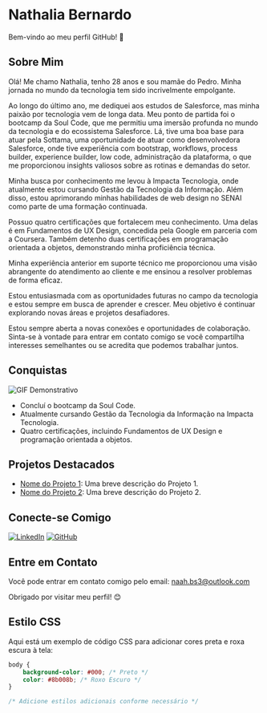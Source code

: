 
# Nathalia Bernardo

Bem-vindo ao meu perfil GitHub! 👋

## Sobre Mim

Olá! Me chamo Nathalia, tenho 28 anos e sou mamãe do Pedro. Minha jornada no mundo da tecnologia tem sido incrivelmente empolgante.

Ao longo do último ano, me dediquei aos estudos de Salesforce, mas minha paixão por tecnologia vem de longa data. Meu ponto de partida foi o bootcamp da Soul Code, que me permitiu uma imersão profunda no mundo da tecnologia e do ecossistema Salesforce. Lá, tive uma boa base para atuar pela Sottama, uma oportunidade de atuar como desenvolvedora Salesforce, onde tive experiência com bootstrap, workflows, process builder, experience builder, low code, administração da plataforma, o que me proporcionou insights valiosos sobre as rotinas e demandas do setor.

Minha busca por conhecimento me levou à Impacta Tecnologia, onde atualmente estou cursando Gestão da Tecnologia da Informação. Além disso, estou aprimorando minhas habilidades de web design no SENAI como parte de uma formação continuada.

Possuo quatro certificações que fortalecem meu conhecimento. Uma delas é em Fundamentos de UX Design, concedida pela Google em parceria com a Coursera. Também detenho duas certificações em programação orientada a objetos, demonstrando minha proficiência técnica.

Minha experiência anterior em suporte técnico me proporcionou uma visão abrangente do atendimento ao cliente e me ensinou a resolver problemas de forma eficaz.

Estou entusiasmada com as oportunidades futuras no campo da tecnologia e estou sempre em busca de aprender e crescer. Meu objetivo é continuar explorando novas áreas e projetos desafiadores.

Estou sempre aberta a novas conexões e oportunidades de colaboração. Sinta-se à vontade para entrar em contato comigo se você compartilha interesses semelhantes ou se acredita que podemos trabalhar juntos.

## Conquistas
![GIF Demonstrativo](https://media.tenor.com/bCfpwMjfAi0AAAAC/cat-typing.gif)


- Concluí o bootcamp da Soul Code.
- Atualmente cursando Gestão da Tecnologia da Informação na Impacta Tecnologia.
- Quatro certificações, incluindo Fundamentos de UX Design e programação orientada a objetos.


## Projetos Destacados

- [Nome do Projeto 1](link_do_projeto_1): Uma breve descrição do Projeto 1.
- [Nome do Projeto 2](link_do_projeto_2): Uma breve descrição do Projeto 2.

## Conecte-se Comigo


[![LinkedIn](https://img.shields.io/badge/LinkedIn-NathaliaBernardo-blue)](https://www.linkedin.com/in/nathalia-bernardo-636488186/)
[![GitHub](https://img.shields.io/badge/GitHub-NathaliaBernardo-green)](link_do_seu_repositorio_no_github)



## Entre em Contato

Você pode entrar em contato comigo pelo email: naah.bs3@outlook.com

Obrigado por visitar meu perfil! 😊
## Estilo CSS

Aqui está um exemplo de código CSS para adicionar cores preta e roxa escura à tela:

```css
body {
    background-color: #000; /* Preto */
    color: #8b008b; /* Roxo Escuro */
}

/* Adicione estilos adicionais conforme necessário */






